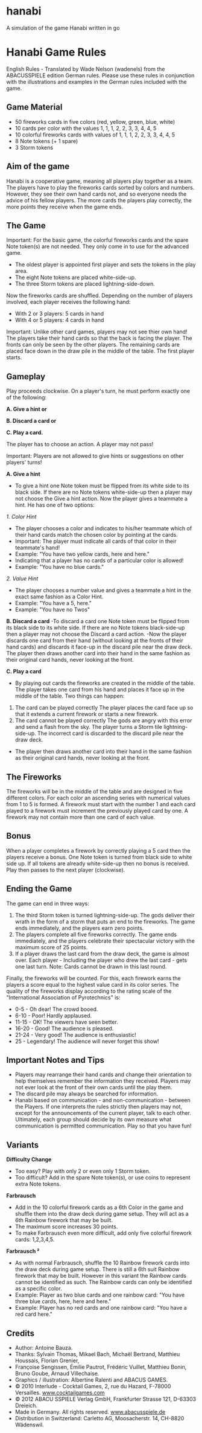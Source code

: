 # hanabi
A simulation of the game Hanabi written in go

# Hanabi Game Rules

English Rules - Translated by Wade Nelson (wadenels) from the ABACUSSPIELE edition German rules. Please use these rules in conjunction with the illustrations and examples in the German rules included with the game.

## Game Material
- 50 fireworks cards in five colors (red, yellow, green, blue, white)
- 10 cards per color with the values ​​1, 1, 1, 2, 2, 3, 3, 4, 4, 5
- 10 colorful fireworks cards with values ​​of 1, 1, 1, 2, 2, 3, 3, 4, 4, 5
- 8 Note tokens (+ 1 spare)
- 3 Storm tokens

## Aim of the game
Hanabi is a cooperative game, meaning all players play together as a team. The players have to play the fireworks cards sorted by colors and numbers. However, they see their own hand cards not, and so everyone needs the advice of his fellow players. The more cards the players play correctly, the more points they receive when the game ends.

## The Game
Important: For the basic game, the colorful fireworks cards and the spare Note token(s) are not needed. They only come in to use for the advanced game.

- The oldest player is appointed first player and sets the tokens in the play area.
- The eight Note tokens are placed white-side-up.
- The three Storm tokens are placed lightning-side-down.

Now the fireworks cards are shuffled. Depending on the number of players involved, each player receives the following hand:
- With 2 or 3 players: 5 cards in hand
- With 4 or 5 players: 4 cards in hand

Important: Unlike other card games, players may not see thier own hand! The players take their hand cards so that the back is facing the player. The fronts can only be seen by the other players. The remaining cards are placed face down in the draw pile in the middle of the table. The first player starts.


## Gameplay
Play proceeds clockwise. On a player's turn, he must perform exactly one of the following: 
 
**A. Give a hint or**

**B. Discard a card or**

**C. Play a card.**

The player has to choose an action. A player may not pass!

Important: Players are not allowed to give hints or suggestions on other players' turns!

**A. Give a hint**
- To give a hint one Note token must be flipped from its white side to its black side. If there are no Note tokens white-side-up then a player may not choose the Give a hint action.  Now the player gives a teammate a hint. He has one of two options:

*1. Color Hint*
- The player chooses a color and indicates to his/her teammate which of their hand cards match the chosen color by pointing at the cards.
- Important: The player must indicate all cards of that color in their teammate's hand!
- Example: "You have two yellow cards, here and here."
- Indicating that a player has no cards of a particular color is allowed!
- Example: "You have no blue cards."

*2. Value Hint*
- The player chooses a number value and gives a teammate a hint in the exact same fashion as a Color Hint.
- Example: "You have a 5, here."
- Example: "You have no Twos"

**B. Discard a card**
-To discard a card one Note token must be flipped from its black side to its white side. If there are no Note tokens black-side-up then a player may not choose the Discard a card action.
-Now the player discards one card from their hand (without looking at the fronts of their hand cards) and discards it face-up in the discard pile near the draw deck. The player then draws another card into their hand in the same fashion as their original card hands, never looking at the front.

**C. Play a card**
- By playing out cards the fireworks are created in the middle of the table. The player takes one card from his hand and places it face up in the middle of the table. Two things can happen:
1. The card can be played correctly
The player places the card face up so that it extends a current firework or starts a new firework.
2. The card cannot be played correctly
The gods are angry with this error and send a flash from the sky. The player turns a Storm tile lightning-side-up. The incorrect card is discarded to the discard pile near the draw deck.
- The player then draws another card into their hand in the same fashion as their original card hands, never looking at the front.

## The Fireworks
The fireworks will be in the middle of the table and are designed in five different colors. For each color an ascending series with numerical values from 1 to 5 is formed. A firework must start with the number 1 and each card played to a firework must increment the previously played card by one. A firework may not contain more than one card of each value.

## Bonus
When a player completes a firework by correctly playing a 5 card then the players receive a bonus. One Note token is turned from black side to white side up. If all tokens are already white-side-up then no bonus is received. Play then passes to the next player (clockwise).

## Ending the Game
The game can end in three ways:
1. The third Storm token is turned lightning-side-up. The gods deliver their wrath in the form of a storm that puts an end to the fireworks. The game ends immediately, and the players earn zero points.
2. The players complete all five fireworks correctly. The game ends immediately, and the players celebrate their spectacular victory with the maximum score of 25 points.
3. If a player draws the last card from the draw deck, the game is almost over. Each player - Including the player who drew the last card - gets one last turn.
Note: Cards cannot be drawn in this last round.

Finally, the fireworks will be counted. For this, each firework earns the players a score equal to the highest value card in its color series. The quality of the fireworks display according to the rating scale of the "International Association of Pyrotechnics" is:
- 0-5 - Oh dear! The crowd booed.
- 6-10 - Poor! Hardly applaused.
- 11-15 - OK! The viewers have seen better.
- 16-20 - Good! The audience is pleased.
- 21-24 - Very good! The audience is enthusiastic!
- 25 - Legendary! The audience will never forget this show!

## Important Notes and Tips
- Players may rearrange their hand cards and change their orientation to help themselves
remember the information they received. Players may not ever look at the front of their own cards until the play them.
- The discard pile may always be searched for information.
- Hanabi based on communication - and non-communication - between the Players. If one interprets the rules strictly then players may not, except for the announcements of the current player, talk to each other. Ultimately, each group should decide by its own measure
what communication is permitted communication. Play so that you have fun!

## Variants

**Difficulty Change**
- Too easy? Play with only 2 or even only 1 Storm token.
- Too difficult? Add in the spare Note token(s), or use coins to represent extra Note tokens.

**Farbrausch**
- Add in the 10 colorful firework cards as a 6th Color in the game and shuffle them into the draw deck during game setup. They will act as a 6th Rainbow firework that may be built.
- The maximum score increases 30 points.
- To make Farbrausch even more difficult, add only five colorful firework cards: 1,2,3,4,5.

**Farbrausch ²**
- As with normal Farbrausch, shuffle the 10 Rainbow firework cards into the draw deck during game setup. There is still a 6th suit Rainbow firework that may be built. However in this variant the Rainbow cards cannot be identified as such. The Rainbow cards can only be identified as a specific color. 
- Example: Player as two blue cards and one rainbow card: "You have three blue cards, here, here and here."
- Example: Player has no red cards and one rainbow card: "You have a red card here."

## Credits
- Author: Antoine Bauza.
- Thanks: Sylvain Thomas, Mikael Bach, Michaël Bertrand, Matthieu Houssais, Florian Grenier,
- Françoise Sengissen, Émilie Pautrot, Frédéric Vuillet, Matthieu Bonin, Bruno Goube, Arnaud Villechaise.
- Graphics / illustration: Albertine Ralenti and ABACUS GAMES.
- © 2010 Interlude - Cocktail Games, 2, rue du Hazard, F-78000 Versailles. www.cocktailgames.com
- © 2012 ABACU SSPIELE Verlag GmbH, Frankfurter Strasse 121, D-63303 Dreieich.
- Made in Germany. All rights reserved. www.abacusspiele.de
- Distribution in Switzerland: Carletto AG, Moosacherstr. 14, CH-8820 Wädenswil.
